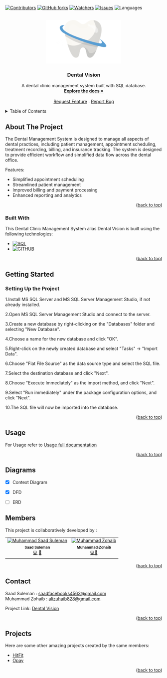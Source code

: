 
<a name="readme-top"></a>
<!--
*** Thanks to https://github.com/othneildrew for this template - Saad
template link: https://github.com/othneildrew/Best-README-Template/pull/73
-->



<!-- PROJECT SHIELDS -->
<!--
*** Reference links are enclosed in brackets [ ] instead of parentheses ( ).
*** https://www.markdownguide.org/basic-syntax/#reference-style-links
-->



[![Contributors][contributors-shield]][contributors-url]
[![GitHub forks][Forks-shield]][Forks-url]
[![Watchers][Watchers-shield]][Watchers-url]
[![Issues][issues-shield]][issues-url]
![Languages][Languages-shield]



<!-- PROJECT LOGO -->
<br />
<div align="center">
  <a href="https://github.com/SAADSULEMAN053/Database-Semester-Project">
    <img src="images\ToothLogo.png" alt="Logo" width="240" height="140">
  </a>

  <h3 align="center">Dental Vision</h3>

  <p align="center">
    A dental clinic management system built with SQL database.
    <br />
    <a href="https://github.com/SAADSULEMAN053/Database-Semester-Project"><strong>Explore the docs »</strong></a>
    <br />
    <br />
    <a href="https://example.com">Request Feature</a>
    .
    <a href="https://example.com">Report Bug</a>
  </p>
</div>



<!-- TABLE OF CONTENTS -->
<details>
  <summary>Table of Contents</summary>
  <ol>
    <li>
      <a href="#about-the-project">About The Project</a>
      <ul>
        <li><a href="#built-with">Built With</a></li>
      </ul>
    </li>
    <li>
      <a href="#getting-started">Getting Started</a>
    </li>
    <li><a href="#usage">Usage</a></li>
    <li><a href="#diagrams">Diagrams</a></li>
    <li><a href="#members">Contributors</a></li>
    <li><a href="#contact">Contact</a></li>
    <li><a href="#projects">More Projects</a></li>
  </ol>
</details>



<!-- ABOUT THE PROJECT -->
## About The Project

The Dental Management System is designed to manage all aspects of dental practices, including patient management, appointment scheduling, treatment recording, billing, and insurance tracking. The system is designed to provide efficient workflow and simplified data flow across the dental office.

Features:
* Simplified appointment scheduling
* Streamlined patient management
* Improved billing and payment processing
* Enhanced reporting and analytics
<p align="right">(<a href="#readme-top">back to top</a>)</p>

### Built With

This Dental Clinic Management System alias Dental Vision is built using the following technologies:

* [![SQL][ms-sql-server]][ms-sql-server-url]
* [![GITHUB][GITHUB]][GITHUB-url]

<p align="right">(<a href="#readme-top">back to top</a>)</p>



<!-- GETTING STARTED -->
## Getting Started

### Setting Up the Project

1.Install MS SQL Server and MS SQL Server Management Studio, if not already installed.

2.Open MS SQL Server Management Studio and connect to the server.

3.Create a new database by right-clicking on the "Databases" folder and selecting "New Database".

4.Choose a name for the new database and click "OK".

5.Right-click on the newly created database and select "Tasks" -> "Import Data".

6.Choose "Flat File Source" as the data source type and select the SQL file.

7.Select the destination database and click "Next".

8.Choose "Execute Immediately" as the import method, and click "Next".

9.Select "Run immediately" under the package configuration options, and click "Next".

10.The SQL file will now be imported into the database.

<p align="right">(<a href="#readme-top">back to top</a>)</p>



<!-- USAGE EXAMPLES -->
## Usage

For Usage refer to [Usage full documentation](https://example.com)

<p align="right">(<a href="#readme-top">back to top</a>)</p>



<!-- SYSTEM DIAGRAMS -->
## Diagrams

- [x] Context Diagram
- [x] DFD
- [ ] ERD


<!-- Collaborators -->
## Members

This project is collaboratively developed by :

<!-- ALL-CONTRIBUTORS-LIST:START - Do not remove or modify this section -->
<!-- prettier-ignore-start -->
<!-- markdownlint-disable -->

<table>
  <tr>
      <td align="center"><a href="https://github.com/SAADSULEMAN053"><img src="https://avatars.githubusercontent.com/u/91990781?v=4" width="100px;" alt="Muhammad Saad Suleman"/><br /><sub><b>Saad Suleman</b></sub></a><br /><a href="https://github.com" title="Code">💻</a> <a href="#design-CompuIves" title="Design">🎨</a> </td>
    <td align="center"><a href="https://github.com/MuhammedZohaib"><img src="https://avatars.githubusercontent.com/u/94558069?v=4" width="100px;" alt="Muhammad Zohaib"/><br /><sub><b>Muhammad Zohaib</b></sub></a><br /><a href="https://github.com" title="Code">💻</a><a href="https://github.com" title="Documentation">📖</a></td>
  </tr>
</table>


<!-- markdownlint-enable -->
<!-- prettier-ignore-end -->
<!-- ALL-CONTRIBUTORS-LIST:END -->

<p align="right">(<a href="#readme-top">back to top</a>)</p>

<!-- CONTACT -->
## Contact

Saad Suleman : <saadfacebooks4563@gmail.com> <br>
Muhammad Zohaib : <alizuhaib828@gmail.com>

Project Link: [Dental Vision](https://github.com/SAADSULEMAN053/Database-Semester-Project)

<p align="right">(<a href="#readme-top">back to top</a>)</p>

<!-- ACKNOWLEDGMENTS -->
## Projects

Here are some other amazing projects created by the same members:

* [HitFit](https://github.com/MuhammedZohaib/Semester-Project-2022)
* [Opay](https://github.com/MuhammedZohaib/opay)

<p align="right">(<a href="#readme-top">back to top</a>)</p>



<!-- MARKDOWN LINKS & IMAGES -->
<!-- https://www.markdownguide.org/basic-syntax/#reference-style-links -->
[contributors-shield]: https://img.shields.io/github/contributors/SAADSULEMAN053/DataBase_Semester_Project?color=%230094F5&style=for-the-badge
[contributors-url]: https://github.com/SAADSULEMAN053/DataBase_Semester_Project/graphs/contributors
[Forks-shield]: https://img.shields.io/github/forks/SAADSULEMAN053/DataBase_Semester_Project?color=%23000000&style=for-the-badge
[Forks-url]: https://github.com/SAADSULEMAN053/DataBase_Semester_Project/network/members
[Watchers-shield]: https://img.shields.io/github/watchers/SAADSULEMAN053/DataBase_Semester_Project?color=Green&style=for-the-badge
[Watchers-url]: https://github.com/SAADSULEMAN053/Database-Semester-Project/watchers
[issues-shield]: https://img.shields.io/github/issues/SAADSULEMAN053/DataBase_Semester_Project?style=for-the-badge
[issues-url]: https://github.com/SAADSULEMAN053/Database-Semester-Project/issues
[ms-sql-server]: https://img.shields.io/badge/microsoft_sql_server-000000?style=for-the-badge&logo=microsoftsqlserver&logoColor=white
[ms-sql-server-url]: https://learn.microsoft.com/en-us/sql/ssms/download-sql-server-management-studio-ssms?view=sql-server-ver16
[GITHUB]: https://img.shields.io/badge/github-20232A?style=for-the-badge&logo=github&logoColor=61DAFB
[GITHUB-url]: https://github.com/
[Languages-shield]: https://img.shields.io/github/languages/count/SAADSULEMAN053/DataBase_Semester_Project?style=for-the-badge

